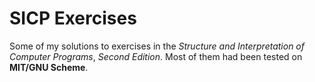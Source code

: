 # SICP Exercises
Some of my solutions to exercises in the *Structure and Interpretation
of Computer Programs*, *Second Edition*. Most of them had been tested on
**MIT/GNU Scheme**.

